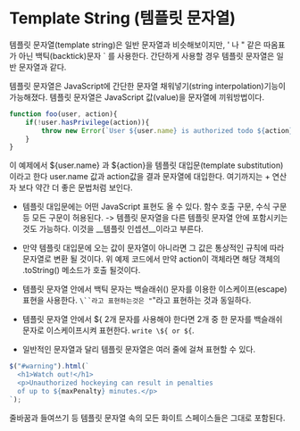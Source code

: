 # Template String (템플릿 문자열)

템플릿 문자열(template string)은 일반 문자열과 비슷해보이지만, ' 나 " 같은 따옴표가 아닌 백틱(backtick)문자 ` 를 사용한다.
간단하게 사용할 경우 템플릿 문자열은 일반 문자열과 같다.

템플릿 문자열은 JavaScript에 간단한 문자열 채워넣기(string interpolation)기능이 가능해졌다. 템플릿 문자열은 JavaScript 값(value)을 문자열에 끼워방법이다.

``` javascript
function foo(user, action){
	if(!user.hasPrivilege(action)){
		throw new Error(`User ${user.name} is authorized todo ${action}.`);
	}
}
```

이 예제에서 ${user.name} 과 ${action}을 템플릿 대입문(template substitution) 이라고 한다
user.name 값과 action값을 결과 문자열에 대입한다.
여기까지는 + 연산자 보다 약간 더 좋은 문법처럼 보인다.

* 템플릿 대입문에는 어떤 JavaScript 표현도 올 수 있다. 함수 호출 구문, 수식 구문 등 모든 구문이 허용된다.
	-> 템플릿 문자열을 다른 템플릿 문자열 안에 포함시키는 것도 가능하다. 이것을 __템플릿 인셉션__이라고 부른다.

* 만약 템플릿 대입문에 오는 값이 문자열이 아니라면 그 값은 통상적인 규칙에 따라 문자열로 변환 될 것이다. 위 예제 코드에서 만약 action이 객체라면 해당 객체의 .toString() 메소드가 호출 될것이다.

* 템플릿 문자열 안에서 백틱 문자는 백슬래쉬(\) 문자를 이용한 이스케이프(escape) 표현을 사용한다. `\``라고 표현하는것은 "`"라고 표현하는 것과 동일하다.

* 템플릿 문자열 안에서 ${ 2개 문자를 사용해야 한다면 2개 중 한 문자를 백슬래쉬 문자로 이스케이프시켜 표현한다. `write \${ or ${`.

* 일반적인 문자열과 달리 템플릿 문자열은 여러 줄에 걸쳐 표현할 수 있다.
``` javascript
$("#warning").html(`
  <h1>Watch out!</h1>
  <p>Unauthorized hockeying can result in penalties
  of up to ${maxPenalty} minutes.</p>
`);
```

줄바꿈과 들여쓰기 등 템플릿 문자열 속의 모든 화이트 스페이스들은 그대로 포함된다.
